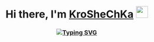 <h1 align="center">Hi there, I'm <a href="https://github.com/KroSheChKa" target="_blank">KroSheChKa</a> 
<img src="https://github.com/blackcater/blackcater/raw/main/images/Hi.gif" height="32"/></h1>
<h3 align="center"><a href="https://git.io/typing-svg"><img src="https://readme-typing-svg.demolab.com?font=Lekton&weight=600&duration=4200&pause=600&color=FFFFFF&vCenter=true&width=450&height=30&lines=A+self-taught+high+school+programmer.+.+." alt="Typing SVG" /></a></h3>
<!---
KroSheChKa/KroSheChKa is a ✨ special ✨ repository because its `README.md` (this file) appears on your GitHub profile.
You can click the Preview link to take a look at your changes.
--->
